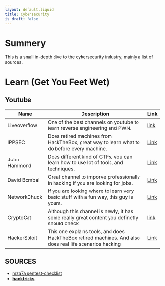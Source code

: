 ```yaml
---
layout: default.liquid
title: Cybersecurity
is_draft: false
---
```


# Summery

This is a small in-depth dive to the cybersecurity industry, mainly a list of
sources.


# Learn (Get You Feet Wet)

## Youtube

| Name      	| Description																 			     | Link  |
| --- | --- | -- |
| Liveoverflow  | One of the best channels on youtube to learn reverse engineering and PWN.                                     | [link](https://www.youtube.com/c/LiveOverflow) |
| IPPSEC        | Does retired machines from HackTheBox, great way to learn what to do before every machine.                    | [Link](https://www.youtube.com/c/ippsec) |
| John Hammond  | Does different kind of CTFs, you can learn how to use lot of tools, and techniques.                           | [Link](https://www.youtube.com/c/JohnHammond010) |
| David Bombal  | Great channel to imporve professionally in hacking if you are looking for jobs.			        | [Link](https://www.youtube.com/c/DavidBombal) |
| NetworkChuck  | If you are looking where to learn very basic stuff with a fun way, this guy is yours.		                | [Link](https://www.youtube.com/c/NetworkChuck) |
| CryptoCat		| Although this channel is newly, it has some really great content you definetly should check           | [link](https://www.youtube.com/c/CryptoCat23) |
| HackerSploit  | This one explains tools, and does HackTheBox retired machines. And also does real life scenarios hacking      | [Link](https://www.youtube.com/c/HackerSploit) |


## SOURCES

- [mza7a pentest-checklist](https://github.com/mza7a/pentest-checklist)
- [**hacktricks**](https://book.hacktricks.xyz)

<!-- vim: tw=64 tabstop=4 shiftwidth=4 expandtab
-->
